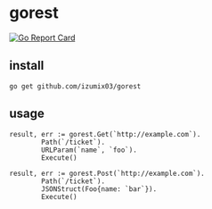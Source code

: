 # gorest
[![Go Report Card](https://goreportcard.com/badge/github.com/izumix03/gorest)](https://goreportcard.com/report/github.com/izumix03/gorest)

## install 
```$xslt
go get github.com/izumix03/gorest
```

## usage
```$xslt
result, err := gorest.Get(`http://example.com`).
		Path(`/ticket`).
		URLParam(`name`, `foo`).
		Execute()
```


```$xslt
result, err := gorest.Post(`http://example.com`).
		Path(`/ticket`).
		JSONStruct(Foo{name: `bar`}).
		Execute()
```

